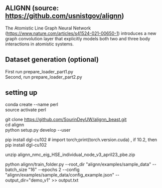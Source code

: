 

## ALIGNN (source: https://github.com/usnistgov/alignn)

The Atomistic Line Graph Neural Network (https://www.nature.com/articles/s41524-021-00650-1)  introduces a new graph convolution layer that explicitly models both two and three body interactions in atomistic systems. 

## Dataset generation (optional)
First run prepare_loader_part1.py </br>
Second, run prepare_loader_part2.py


## setting up 

conda create --name perl </br>
source activate perl


git clone https://github.com/SourinDeyUW/alignn_beast.git </br>
cd alignn </br>
python setup.py develop --user </br>


pip install dgl-cu102 # import torch;print(torch.version.cuda) , if 10.2, then pip install dgl-cu102 </br>

unzip alignn_nmc_eig_HSE_individual_node_v3_april23_pbe.zip

python alignn/train_folder.py --root_dir "alignn/examples/sample_data"  --batch_size "16" --epochs 2 --config "alignn/examples/sample_data/config_example.json" --output_dir="demo_v1" >> output.txt





